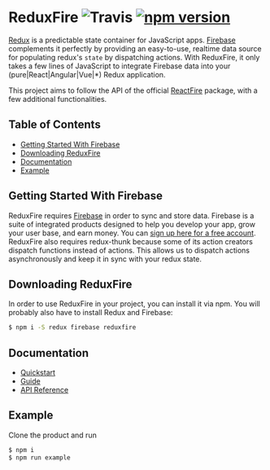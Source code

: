 # ReduxFire ![Travis](https://travis-ci.org/ThadeuLuz/reduxfire.svg?branch=master) [![npm version](https://badge.fury.io/js/reduxfire.svg)](https://badge.fury.io/js/reduxfire)

[Redux](http://redux.js.org/) is a predictable state container for JavaScript apps. [Firebase](https://firebase.google.com/) complements it perfectly by providing an
easy-to-use, realtime data source for populating redux's `state` by dispatching actions. With ReduxFire, it
only takes a few lines of JavaScript to integrate Firebase data into your (pure|React|Angular|Vue|*) Redux application.

This project aims to follow the API of the official [ReactFire](https://github.com/firebase/reactfire) package, with a few additional functionalities.



## Table of Contents

 * [Getting Started With Firebase](#getting-started-with-firebase)
 * [Downloading ReduxFire](#downloading-reduxfire)
 * [Documentation](#documentation)
 * [Example](#example)
 <!-- * [Release Notes](https://github.com/firebase/reactfire/releases) -->
 <!-- * [Migration Guides](#migration-guides) -->
 <!-- * [Contributing](#contributing) -->


## Getting Started With Firebase

ReduxFire requires [Firebase](https://firebase.google.com/) in order to sync and store data.
Firebase is a suite of integrated products designed to help you develop your app, grow your user
base, and earn money. You can [sign up here for a free account](https://console.firebase.google.com/). ReduxFire also requires redux-thunk because some of its action creators dispatch functions instead of actions. This allows us to dispatch actions asynchronously and keep it in sync with your redux state.

## Downloading ReduxFire

In order to use ReduxFire in your project, you can install it via npm. You will probably also have to install Redux and Firebase:

```bash
$ npm i -S redux firebase reduxfire
```

## Documentation

* [Quickstart](docs/quickstart.md)
* [Guide](docs/guide.md)
* [API Reference](docs/reference.md)

## Example

Clone the product and run

```bash
$ npm i
$ npm run example
```
